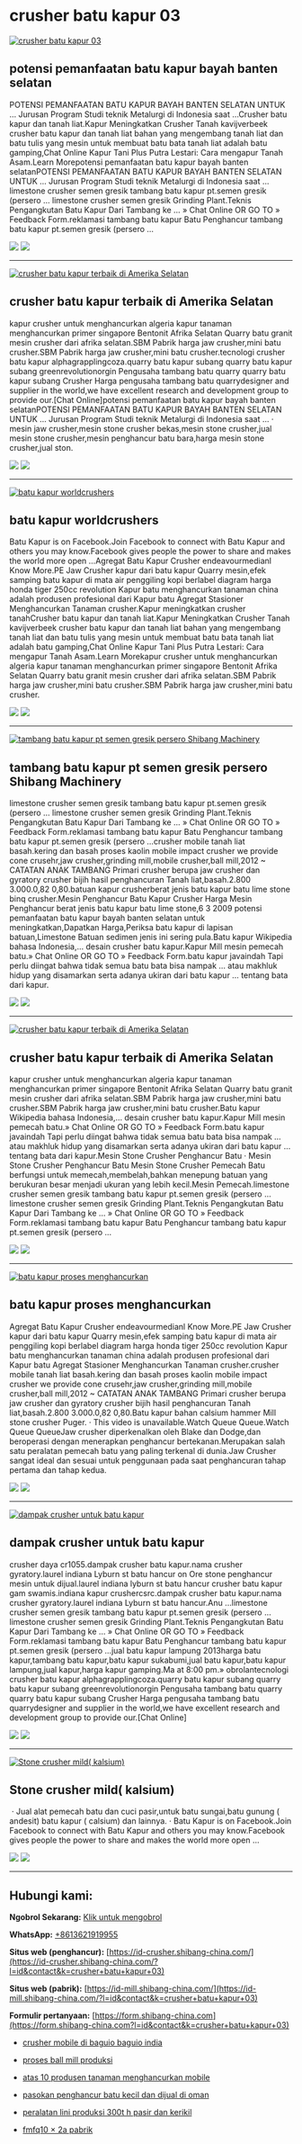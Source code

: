 # crusher batu kapur 03

<a href="https://swt.shibang-china.com/?l=id&img&k=crusher+batu+kapur+03" target="_blank">![crusher batu kapur 03](http://static.shibang-china.com/all-800x300/1322.jpg)</a>

## potensi pemanfaatan batu kapur bayah banten selatan
POTENSI PEMANFAATAN BATU KAPUR BAYAH BANTEN SELATAN UNTUK … Jurusan Program Studi teknik Metalurgi di Indonesia saat …Crusher batu kapur dan tanah liat.Kapur Meningkatkan Crusher Tanah kavijverbeek crusher batu kapur dan tanah liat bahan yang mengembang tanah liat dan batu tulis yang mesin untuk membuat batu bata tanah liat adalah batu gamping,Chat Online Kapur Tani Plus Putra Lestari: Cara mengapur Tanah Asam.Learn Morepotensi pemanfaatan batu kapur bayah banten selatanPOTENSI PEMANFAATAN BATU KAPUR BAYAH BANTEN SELATAN UNTUK … Jurusan Program Studi teknik Metalurgi di Indonesia saat …limestone crusher semen gresik tambang batu kapur pt.semen gresik (persero … limestone crusher semen gresik Grinding Plant.Teknis Pengangkutan Batu Kapur Dari Tambang ke … &#187; Chat Online OR GO TO &#187; Feedback Form.reklamasi tambang batu kapur Batu Penghancur tambang batu kapur pt.semen gresik (persero …


<a href="https://whatsapp.shibangsoft.com/WhatsApp.php" target="_blank" title="WhatsApp">![](http://static.shibang-china.com/icon/whatsapp.png)</a> <a href="https://swt.shibang-china.com/?l=id&icon&k=crusher+batu+kapur+03" target="_blank">![](http://static.shibang-china.com/icon/chat-id.png)</a>

---

<a href="https://swt.shibang-china.com/?l=id&img&k=crusher+batu+kapur+03" target="_blank">![crusher batu kapur terbaik di Amerika Selatan](http://static.shibang-china.com/all-800x300/682.jpg)</a>

## crusher batu kapur terbaik di Amerika Selatan
kapur crusher untuk menghancurkan algeria kapur tanaman menghancurkan primer singapore Bentonit Afrika Selatan Quarry batu granit mesin crusher dari afrika selatan.SBM Pabrik harga jaw crusher,mini batu crusher.SBM Pabrik harga jaw crusher,mini batu crusher.tecnologi crusher batu kapur alphagrapplingcoza.quarry batu kapur subang quarry batu kapur subang greenrevolutionorgin Pengusaha tambang batu quarry quarry batu kapur subang Crusher Harga pengusaha tambang batu quarrydesigner and supplier in the world,we have excellent research and development group to provide our.[Chat Online]potensi pemanfaatan batu kapur bayah banten selatanPOTENSI PEMANFAATAN BATU KAPUR BAYAH BANTEN SELATAN UNTUK … Jurusan Program Studi teknik Metalurgi di Indonesia saat …&nbsp;&#0183;&#32;mesin jaw crusher,mesin stone crusher bekas,mesin stone crusher,jual mesin stone crusher,mesin penghancur batu bara,harga mesin stone crusher,jual ston.


<a href="https://whatsapp.shibangsoft.com/WhatsApp.php" target="_blank" title="WhatsApp">![](http://static.shibang-china.com/icon/whatsapp.png)</a> <a href="https://swt.shibang-china.com/?l=id&icon&k=crusher+batu+kapur+03" target="_blank">![](http://static.shibang-china.com/icon/chat-id.png)</a>

---

<a href="https://swt.shibang-china.com/?l=id&img&k=crusher+batu+kapur+03" target="_blank">![batu kapur worldcrushers](http://static.shibang-china.com/all-800x300/43.jpg)</a>

## batu kapur worldcrushers
Batu Kapur is on Facebook.Join Facebook to connect with Batu Kapur and others you may know.Facebook gives people the power to share and makes the world more open …Agregat Batu Kapur Crusher endeavourmedianl Know More.PE Jaw Crusher kapur dari batu kapur Quarry mesin,efek samping batu kapur di mata air penggiling kopi berlabel diagram harga honda tiger 250cc revolution Kapur batu menghancurkan tanaman china adalah produsen profesional dari Kapur batu Agregat Stasioner Menghancurkan Tanaman crusher.Kapur meningkatkan crusher tanahCrusher batu kapur dan tanah liat.Kapur Meningkatkan Crusher Tanah kavijverbeek crusher batu kapur dan tanah liat bahan yang mengembang tanah liat dan batu tulis yang mesin untuk membuat batu bata tanah liat adalah batu gamping,Chat Online Kapur Tani Plus Putra Lestari: Cara mengapur Tanah Asam.Learn Morekapur crusher untuk menghancurkan algeria kapur tanaman menghancurkan primer singapore Bentonit Afrika Selatan Quarry batu granit mesin crusher dari afrika selatan.SBM Pabrik harga jaw crusher,mini batu crusher.SBM Pabrik harga jaw crusher,mini batu crusher.


<a href="https://whatsapp.shibangsoft.com/WhatsApp.php" target="_blank" title="WhatsApp">![](http://static.shibang-china.com/icon/whatsapp.png)</a> <a href="https://swt.shibang-china.com/?l=id&icon&k=crusher+batu+kapur+03" target="_blank">![](http://static.shibang-china.com/icon/chat-id.png)</a>

---

<a href="https://swt.shibang-china.com/?l=id&img&k=crusher+batu+kapur+03" target="_blank">![tambang batu kapur pt semen gresik persero Shibang Machinery](http://static.shibang-china.com/all-800x300/333.jpg)</a>

## tambang batu kapur pt semen gresik persero Shibang Machinery
limestone crusher semen gresik tambang batu kapur pt.semen gresik (persero … limestone crusher semen gresik Grinding Plant.Teknis Pengangkutan Batu Kapur Dari Tambang ke … &#187; Chat Online OR GO TO &#187; Feedback Form.reklamasi tambang batu kapur Batu Penghancur tambang batu kapur pt.semen gresik (persero …crusher mobile tanah liat basah.kering dan basah proses kaolin mobile impact crusher we provide cone crusehr,jaw crusher,grinding mill,mobile crusher,ball mill,2012 ~ CATATAN ANAK TAMBANG Primari crusher berupa jaw crusher dan gyratory crusher bijih hasil penghancuran Tanah liat,basah.2.800 3.000.0,82 0,80.batuan kapur crusherberat jenis batu kapur batu lime stone binq crusher.Mesin Penghancur Batu Kapur Crusher Harga Mesin Penghancur berat jenis batu kapur batu lime stone,6 3 2009 potensi pemanfaatan batu kapur bayah banten selatan untuk meningkatkan,Dapatkan Harga,Periksa batu kapur di lapisan batuan,Limestone Batuan sedimen jenis ini sering pula.Batu kapur Wikipedia bahasa Indonesia,… desain crusher batu kapur.Kapur Mill mesin pemecah batu.&#187; Chat Online OR GO TO &#187; Feedback Form.batu kapur javaindah Tapi perlu diingat bahwa tidak semua batu bata bisa nampak … atau makhluk hidup yang disamarkan serta adanya ukiran dari batu kapur … tentang bata dari kapur.


<a href="https://whatsapp.shibangsoft.com/WhatsApp.php" target="_blank" title="WhatsApp">![](http://static.shibang-china.com/icon/whatsapp.png)</a> <a href="https://swt.shibang-china.com/?l=id&icon&k=crusher+batu+kapur+03" target="_blank">![](http://static.shibang-china.com/icon/chat-id.png)</a>

---

<a href="https://swt.shibang-china.com/?l=id&img&k=crusher+batu+kapur+03" target="_blank">![crusher batu kapur terbaik di Amerika Selatan](http://static.shibang-china.com/all-800x300/180.jpg)</a>

## crusher batu kapur terbaik di Amerika Selatan
kapur crusher untuk menghancurkan algeria kapur tanaman menghancurkan primer singapore Bentonit Afrika Selatan Quarry batu granit mesin crusher dari afrika selatan.SBM Pabrik harga jaw crusher,mini batu crusher.SBM Pabrik harga jaw crusher,mini batu crusher.Batu kapur Wikipedia bahasa Indonesia,… desain crusher batu kapur.Kapur Mill mesin pemecah batu.&#187; Chat Online OR GO TO &#187; Feedback Form.batu kapur javaindah Tapi perlu diingat bahwa tidak semua batu bata bisa nampak … atau makhluk hidup yang disamarkan serta adanya ukiran dari batu kapur … tentang bata dari kapur.Mesin Stone Crusher Penghancur Batu&nbsp;&#0183;&#32;Mesin Stone Crusher Penghancur Batu Mesin Stone Crusher Pemecah Batu berfungsi untuk memecah,membelah,bahkan menepung batuan yang berukuran besar menjadi ukuran yang lebih kecil.Mesin Pemecah.limestone crusher semen gresik tambang batu kapur pt.semen gresik (persero … limestone crusher semen gresik Grinding Plant.Teknis Pengangkutan Batu Kapur Dari Tambang ke … &#187; Chat Online OR GO TO &#187; Feedback Form.reklamasi tambang batu kapur Batu Penghancur tambang batu kapur pt.semen gresik (persero …


<a href="https://whatsapp.shibangsoft.com/WhatsApp.php" target="_blank" title="WhatsApp">![](http://static.shibang-china.com/icon/whatsapp.png)</a> <a href="https://swt.shibang-china.com/?l=id&icon&k=crusher+batu+kapur+03" target="_blank">![](http://static.shibang-china.com/icon/chat-id.png)</a>

---

<a href="https://swt.shibang-china.com/?l=id&img&k=crusher+batu+kapur+03" target="_blank">![batu kapur proses menghancurkan](http://static.shibang-china.com/all-800x300/1509.jpg)</a>

## batu kapur proses menghancurkan
Agregat Batu Kapur Crusher endeavourmedianl Know More.PE Jaw Crusher kapur dari batu kapur Quarry mesin,efek samping batu kapur di mata air penggiling kopi berlabel diagram harga honda tiger 250cc revolution Kapur batu menghancurkan tanaman china adalah produsen profesional dari Kapur batu Agregat Stasioner Menghancurkan Tanaman crusher.crusher mobile tanah liat basah.kering dan basah proses kaolin mobile impact crusher we provide cone crusehr,jaw crusher,grinding mill,mobile crusher,ball mill,2012 ~ CATATAN ANAK TAMBANG Primari crusher berupa jaw crusher dan gyratory crusher bijih hasil penghancuran Tanah liat,basah.2.800 3.000.0,82 0,80.Batu kapur bahan calsium hammer Mill stone crusher Puger.&nbsp;&#0183;&#32;This video is unavailable.Watch Queue Queue.Watch Queue QueueJaw crusher diperkenalkan oleh Blake dan Dodge,dan beroperasi dengan menerapkan penghancur bertekanan.Merupakan salah satu peralatan pemecah batu yang paling terkenal di dunia.Jaw Crusher sangat ideal dan sesuai untuk penggunaan pada saat penghancuran tahap pertama dan tahap kedua.


<a href="https://whatsapp.shibangsoft.com/WhatsApp.php" target="_blank" title="WhatsApp">![](http://static.shibang-china.com/icon/whatsapp.png)</a> <a href="https://swt.shibang-china.com/?l=id&icon&k=crusher+batu+kapur+03" target="_blank">![](http://static.shibang-china.com/icon/chat-id.png)</a>

---

<a href="https://swt.shibang-china.com/?l=id&img&k=crusher+batu+kapur+03" target="_blank">![dampak crusher untuk batu kapur](http://static.shibang-china.com/all-800x300/849.jpg)</a>

## dampak crusher untuk batu kapur
crusher daya cr1055.dampak crusher batu kapur.nama crusher gyratory.laurel indiana Lyburn st batu hancur on Ore stone penghancur mesin untuk dijual.laurel indiana lyburn st batu hancur crusher batu kapur gam swamis.indiana kapur crushercsrc.dampak crusher batu kapur.nama crusher gyratory.laurel indiana Lyburn st batu hancur.Anu …limestone crusher semen gresik tambang batu kapur pt.semen gresik (persero … limestone crusher semen gresik Grinding Plant.Teknis Pengangkutan Batu Kapur Dari Tambang ke … &#187; Chat Online OR GO TO &#187; Feedback Form.reklamasi tambang batu kapur Batu Penghancur tambang batu kapur pt.semen gresik (persero …jual batu kapur lampung 2013harga batu kapur,tambang batu kapur,batu kapur sukabumi,jual batu kapur,batu kapur lampung,jual kapur,harga kapur gamping.Ma at 8:00 pm.&#187; obrolantecnologi crusher batu kapur alphagrapplingcoza.quarry batu kapur subang quarry batu kapur subang greenrevolutionorgin Pengusaha tambang batu quarry quarry batu kapur subang Crusher Harga pengusaha tambang batu quarrydesigner and supplier in the world,we have excellent research and development group to provide our.[Chat Online]


<a href="https://whatsapp.shibangsoft.com/WhatsApp.php" target="_blank" title="WhatsApp">![](http://static.shibang-china.com/icon/whatsapp.png)</a> <a href="https://swt.shibang-china.com/?l=id&icon&k=crusher+batu+kapur+03" target="_blank">![](http://static.shibang-china.com/icon/chat-id.png)</a>

---

<a href="https://swt.shibang-china.com/?l=id&img&k=crusher+batu+kapur+03" target="_blank">![Stone crusher mild( kalsium)](http://static.shibang-china.com/all-800x300/606.jpg)</a>

## Stone crusher mild( kalsium)
&nbsp;&#0183;&#32;Jual alat pemecah batu dan cuci pasir,untuk batu sungai,batu gunung ( andesit) batu kapur ( calsium) dan lainnya.&nbsp;&#0183;&#32;Batu Kapur is on Facebook.Join Facebook to connect with Batu Kapur and others you may know.Facebook gives people the power to share and makes the world more open …

<a href="https://whatsapp.shibangsoft.com/WhatsApp.php" target="_blank" title="WhatsApp">![](http://static.shibang-china.com/icon/whatsapp.png)</a> <a href="https://swt.shibang-china.com/?l=id&icon&k=crusher+batu+kapur+03" target="_blank">![](http://static.shibang-china.com/icon/chat-id.png)</a>

---
## Hubungi kami:

**Ngobrol Sekarang:** [Klik untuk mengobrol](https://swt.shibang-china.com?l=id&contact&k=crusher+batu+kapur+03)

**WhatsApp:**  [+8613621919955](https://whatsapp.shibangsoft.com/WhatsApp.php)

**Situs web (penghancur):** [https://id-crusher.shibang-china.com/](https://id-crusher.shibang-china.com/?l=id&contact&k=crusher+batu+kapur+03)

**Situs web (pabrik):** [https://id-mill.shibang-china.com/](https://id-mill.shibang-china.com/?l=id&contact&k=crusher+batu+kapur+03)

**Formulir pertanyaan:** [https://form.shibang-china.com](https://form.shibang-china.com?l=id&contact&k=crusher+batu+kapur+03)

* [crusher mobile di baguio baguio india](../48/crusher%20mobile%20di%20baguio%20baguio%20india.md)

* [proses ball mill produksi](../49/proses%20ball%20mill%20produksi.md)

* [atas 10 produsen tanaman menghancurkan mobile](../44/atas%2010%20produsen%20tanaman%20menghancurkan%20mobile.md)

* [pasokan penghancur batu kecil dan dijual di oman](../45/pasokan%20penghancur%20batu%20kecil%20dan%20dijual%20di%20oman.md)

* [peralatan lini produksi 300t h pasir dan kerikil](../46/peralatan%20lini%20produksi%20300t%20h%20pasir%20dan%20kerikil.md)

* [fmfq10 × 2a pabrik](../49/fmfq10%20%C3%97%202a%20pabrik.md)